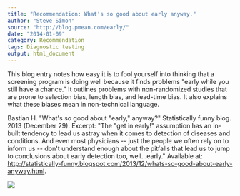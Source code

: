 ```yaml
---
title: "Recommendation: What's so good about early anyway."
author: "Steve Simon"
source: "http://blog.pmean.com/early/"
date: "2014-01-09"
category: Recommendation
tags: Diagnostic testing
output: html_document
---
```


This blog entry notes how easy it is to fool yourself into thinking that
a screening program is doing well because it finds problems "early while
you still have a chance." It outlines problems with non-randomized
studies that are prone to selection bias, length bias, and lead-time
bias. It also explains what these biases mean in non-technical
language.

<!---More--->

Bastian H. "What's so good about "early," anyway?" Statistically funny
blog. 2013 (December 29). Excerpt: "The "get in early!" assumption has
an in-built tendency to lead us astray when it comes to detection of
diseases and conditions. And even most physicians -- just the people we
often rely on to inform us -- don't understand enough about the pitfalls
that lead us to jump to conclusions about early detection too,
well...early." Available at:
<http://statistically-funny.blogspot.com/2013/12/whats-so-good-about-early-anyway.html>.

![](http://www.pmean.com/images/early01.png)




